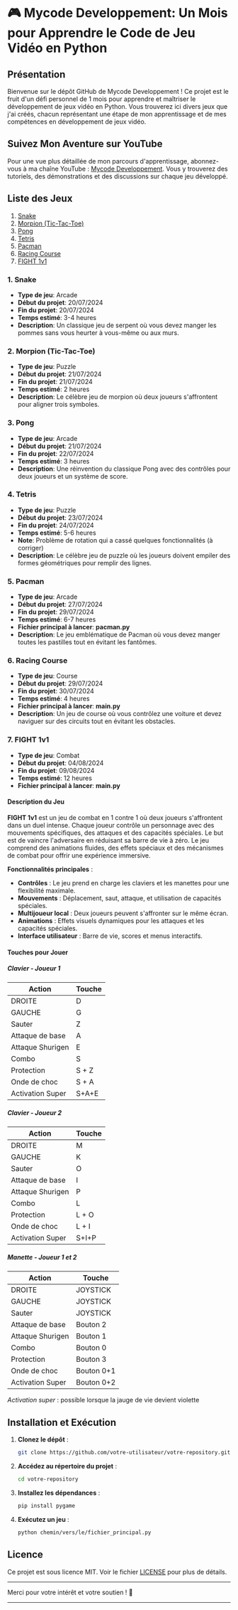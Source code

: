 # 🎮 Mycode Developpement: Un Mois pour Apprendre le Code de Jeu Vidéo en Python

## Présentation

Bienvenue sur le dépôt GitHub de Mycode Developpement ! Ce projet est le fruit d'un défi personnel de 1 mois pour apprendre et maîtriser le développement de jeux vidéo en Python. Vous trouverez ici divers jeux que j'ai créés, chacun représentant une étape de mon apprentissage et de mes compétences en développement de jeux vidéo.

## Suivez Mon Aventure sur YouTube

Pour une vue plus détaillée de mon parcours d'apprentissage, abonnez-vous à ma chaîne YouTube : [Mycode Developpement](https://www.youtube.com/@mycode-developpement). Vous y trouverez des tutoriels, des démonstrations et des discussions sur chaque jeu développé.

## Liste des Jeux

1. [Snake](#1-snake)
2. [Morpion (Tic-Tac-Toe)](#2-morpion-tic-tac-toe)
3. [Pong](#3-pong)
4. [Tetris](#4-tetris)
5. [Pacman](#5-pacman)
6. [Racing Course](#6-racing-course)
7. [FIGHT 1v1](#7-fight-1v1)

### 1. Snake

- **Type de jeu**: Arcade
- **Début du projet**: 20/07/2024
- **Fin du projet**: 20/07/2024
- **Temps estimé**: 3-4 heures
- **Description**: Un classique jeu de serpent où vous devez manger les pommes sans vous heurter à vous-même ou aux murs.

### 2. Morpion (Tic-Tac-Toe)

- **Type de jeu**: Puzzle
- **Début du projet**: 21/07/2024
- **Fin du projet**: 21/07/2024
- **Temps estimé**: 2 heures
- **Description**: Le célèbre jeu de morpion où deux joueurs s'affrontent pour aligner trois symboles.

### 3. Pong

- **Type de jeu**: Arcade
- **Début du projet**: 21/07/2024
- **Fin du projet**: 22/07/2024
- **Temps estimé**: 3 heures
- **Description**: Une réinvention du classique Pong avec des contrôles pour deux joueurs et un système de score.

### 4. Tetris

- **Type de jeu**: Puzzle
- **Début du projet**: 23/07/2024
- **Fin du projet**: 24/07/2024
- **Temps estimé**: 5-6 heures
- **Note**: Problème de rotation qui a cassé quelques fonctionnalités (à corriger)
- **Description**: Le célèbre jeu de puzzle où les joueurs doivent empiler des formes géométriques pour remplir des lignes.

### 5. Pacman

- **Type de jeu**: Arcade
- **Début du projet**: 27/07/2024
- **Fin du projet**: 29/07/2024
- **Temps estimé**: 6-7 heures
- **Fichier principal à lancer**: **pacman.py**
- **Description**: Le jeu emblématique de Pacman où vous devez manger toutes les pastilles tout en évitant les fantômes.

### 6. Racing Course

- **Type de jeu**: Course
- **Début du projet**: 29/07/2024
- **Fin du projet**: 30/07/2024
- **Temps estimé**: 4 heures
- **Fichier principal à lancer**: **main.py**
- **Description**: Un jeu de course où vous contrôlez une voiture et devez naviguer sur des circuits tout en évitant les obstacles.

### 7. FIGHT 1v1

- **Type de jeu**: Combat
- **Début du projet**: 04/08/2024
- **Fin du projet**: 09/08/2024
- **Temps estimé**: 12 heures
- **Fichier principal à lancer**: **main.py**

#### Description du Jeu

**FIGHT 1v1** est un jeu de combat en 1 contre 1 où deux joueurs s'affrontent dans un duel intense. Chaque joueur contrôle un personnage avec des mouvements spécifiques, des attaques et des capacités spéciales. Le but est de vaincre l'adversaire en réduisant sa barre de vie à zéro. Le jeu comprend des animations fluides, des effets spéciaux et des mécanismes de combat pour offrir une expérience immersive.

**Fonctionnalités principales** :
- **Contrôles** : Le jeu prend en charge les claviers et les manettes pour une flexibilité maximale.
- **Mouvements** : Déplacement, saut, attaque, et utilisation de capacités spéciales.
- **Multijoueur local** : Deux joueurs peuvent s'affronter sur le même écran.
- **Animations** : Effets visuels dynamiques pour les attaques et les capacités spéciales.
- **Interface utilisateur** : Barre de vie, scores et menus interactifs.

#### Touches pour Jouer

##### **Clavier - Joueur 1**

| Action          | Touche |
|-----------------|--------|
| DROITE          | D      |
| GAUCHE          | G      |
| Sauter          | Z      |
| Attaque de base | A      |
| Attaque Shurigen| E      |
| Combo           | S      |
| Protection      | S + Z  |
| Onde de choc    | S + A  |
| Activation Super| S+A+E  |

##### **Clavier - Joueur 2**

| Action          | Touche |
|-----------------|--------|
| DROITE          | M      |
| GAUCHE          | K      |
| Sauter          | O      |
| Attaque de base | I      |
| Attaque Shurigen| P      |
| Combo           | L      |
| Protection      | L + O  |
| Onde de choc    | L + I  |
| Activation Super| S+I+P  |

##### **Manette - Joueur 1 et 2**

| Action          | Touche |
|-----------------|--------|
| DROITE          |JOYSTICK|
| GAUCHE          |JOYSTICK|
| Sauter          |JOYSTICK|
| Attaque de base |Bouton 2|
| Attaque Shurigen|Bouton 1|
| Combo           |Bouton 0|
| Protection      |Bouton 3|
| Onde de choc    |Bouton 0+1|
| Activation Super|Bouton 0+2|

*Activation super* : possible lorsque la jauge de vie devient violette

## Installation et Exécution

1. **Clonez le dépôt** :
   ```bash
   git clone https://github.com/votre-utilisateur/votre-repository.git
   ```
   
2. **Accédez au répertoire du projet** :
   ```bash
   cd votre-repository
   ```

3. **Installez les dépendances** :
   ```bash
   pip install pygame
   ```

4. **Exécutez un jeu** :
   ```bash
   python chemin/vers/le/fichier_principal.py
   ```

## Licence

Ce projet est sous licence MIT. Voir le fichier [LICENSE](./LICENSE) pour plus de détails.

---

Merci pour votre intérêt et votre soutien ! 🎉

---